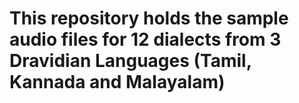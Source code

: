 # This repository holds the sample audio files for 12 dialects from 3 Dravidian Languages (Tamil, Kannada and Malayalam)

